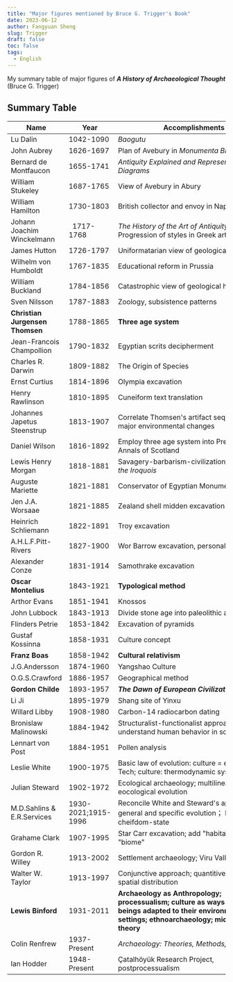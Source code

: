 ```yaml
---
title: "Major figures mentioned by Bruce G. Trigger's Book"
date: 2023-06-12
author: Fangyuan Sheng
slug: Trigger
draft: false
toc: false
tags:
  - English
---
```


My summary table of major figures of ***A History of Archaeological Thought*** (Bruce G. Trigger)

## Summary Table

| Name | Year | Accomplishments |
|---------|---------|---------|
| Lu Dalin | 1042-1090 |*Baogutu* |
| John Aubrey | 1626-1697 | Plan of Avebury in *Monumenta Britannica* | 
| Bernard de Montfaucon	 | 1655-1741 | 	*Antiquity Explained and Represented in Diagrams* |
| William Stukeley |	1687-1765 |	View of Avebury in Abury |
| William Hamilton | 	1730-1803 |	British collector and envoy in Naples | 
| Johann Joachim Winckelmann | 	1717-1768 |	*The History of the Art of Antiquity*; Progression of styles in Greek art |
| James Hutton |	1726-1797 |	Uniformatarian view of geological history  |
| Wilhelm von Humboldt |	1767-1835 |	Educational reform in Prussia |
| William Buckland |	1784-1856 |	Catastrophic view of geological history  |
| Sven Nilsson |	1787-1883 |	Zoology, subsistence patterns |
| **Christian Jurgensen Thomsen** |	1788-1865 |	**Three age system** |
| Jean-Francois Champollion |	1790-1832 |	Egyptian scrits decipherment |
| Charles R. Darwin |	1809-1882 |	The Origin of Species |
| Ernst Curtius |	1814-1896 |	Olympia excavation  |
| Henry Rawlinson |	1810-1895 |	Cuneiform text translation |
| Johannes Japetus Steenstrup |	1813-1907 |	Correlate Thomsen's artifact sequence with major environmental changes |
| Daniel Wilson |	1816-1892 |	Employ three age system into Prehistoric Annals of Scotland |
| Lewis Henry Morgan |	1818-1881 |	Savagery-barbarism-civilization; *League of the Iroquois* |
| Auguste Mariette |	1821-1881 |	Conservator of Egyptian Monuments |
| Jen J.A. Worsaae |	1821-1885 |	Zealand shell midden excavation |
| Heinrich Schliemann |	1822-1891 |	Troy excavation |
| A.H.L.F.Pitt-Rivers |	1827-1900 |	Wor Barrow excavation, personal museums |
| Alexander Conze |	1831-1914 |	Samothrake excavation  |
| **Oscar Montelius** |	1843-1921 |	**Typological method** |
| Arthor Evans |	1851-1941 |	Knossos |
| John Lubbock |	1843-1913 |	Divide stone age into paleolithic and neolithic |
| Flinders Petrie | 	1853-1842 |	Excavation of pyramids |
| Gustaf Kossinna |	1858-1931 |	Culture concept |
| **Franz Boas** |	1858-1942 |	**Cultural relativism**  |
| J.G.Andersson |	1874-1960 |	Yangshao Culture |
| O.G.S.Crawford |	1886-1957 |	Geographical method |
| **Gordon Childe** |	1893-1957 |	***The Dawn of European Civilization*** |
| Li Ji |	1895-1979 |	Shang site of Yinxu |
| Willard Libby |	1908-1980 |	Carbon-14 radiocarbon dating |
| Bronislaw Malinowski |	1884-1942 |	Structuralist-functionalist approach: understand human behavior in social systems |
| Lennart von Post |	1884-1951 |	Pollen analysis |
| Leslie White |	1900-1975 |	Basic law of evolution: culture = energy * Tech; culture: thermodynamic system |
| Julian Steward |	1902-1972 |	Ecological archaeology; multilinear eocological evolution |
| M.D.Sahlins & E.R.Services |	1930-2021;1915-1996 |	Reconcile White and Steward's approach by general and specific evolution； band-tribe-cheifdom-state |
| Grahame Clark |	1907-1995 |	Star Carr excavation; add "habitat" and "biome" |
| Gordon R. Willey |	1913-2002 |	Settlement archaeology; Viru Valley |
| Walter W. Taylor |	1913-1997 |	Conjunctive approach; quantitive aspects and spatial distribution |
| **Lewis Binford** |	1931-2011 |	**Archaeology as Anthropology; processualism; culture as ways human beings adapted to their environmental settings; ethnoarchaeology; middle range theory** |
| Colin Renfrew |	1937-Present|	*Archaeology: Theories, Methods, and Practice* |
| Ian Hodder |	1948-Present |Çatalhöyük Research Project, postprocessualism |

